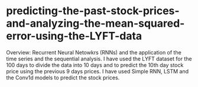 # predicting-the-past-stock-prices-and-analyzing-the-mean-squared-error-using-the-LYFT-data

Overview:
Recurrent Neural Netowkrs (RNNs) and the application of the time series and the sequential analysis. I have used the LYFT dataset for the 100 days to divide the data into 10 days and to predict the 10th day stock price using the previous 9 days prices. I have used Simple RNN, LSTM and the Conv1d models to predict the stock prices.

